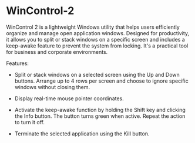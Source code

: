 # WinControl-2
WinControl 2 is a lightweight Windows utility that helps users efficiently organize and manage open application windows. Designed for productivity, it allows you to split or stack windows on a specific screen and includes a keep-awake feature to prevent the system from locking. It's a practical tool for business and corporate environments.

Features:

- Split or stack windows on a selected screen using the Up and Down buttons. Arrange up to 4 rows per screen and choose to ignore specific windows without closing them.

- Display real-time mouse pointer coordinates.

- Activate the keep-awake function by holding the Shift key and clicking the Info button. The button turns green when active. Repeat the action to turn it off.

- Terminate the selected application using the Kill button.
